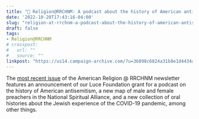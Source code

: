 ```yaml
---
title: "📧 Religion@RRCHNM: A podcast about the history of American antisemitism"
date: '2022-10-20T17:43:16-04:00'
slug: "religion-at-rrchnm-a-podcast-about-the-history-of-american-antisemitism"
draft: false
tags:
- Religion@RRCHNM
# crosspost: 
#   url: ""
#   source: ""
linkpost: "https://us14.campaign-archive.com/?u=36898c6824a31b8e1d4434a55&id=fe50f1ad14"
---
```


The [most recent issue](https://us14.campaign-archive.com/?u=36898c6824a31b8e1d4434a55&id=fe50f1ad14) of the American Religion @ RRCHNM newsletter features an announcement of our Luce Foundation grant for a podcast on the history of American antisemitism, a new map of male and female preachers in the National Spiritual Alliance, and a new collection of oral histories about the Jewish experience of the COVID-19 pandemic, among other things.
